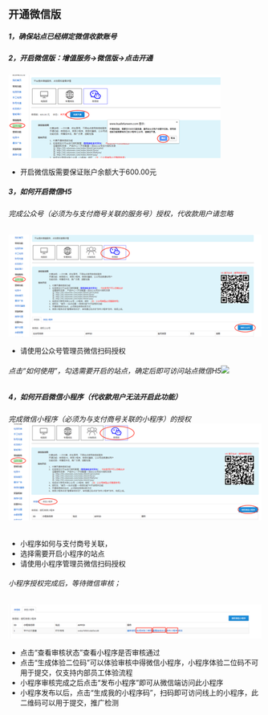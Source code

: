 ## **开通微信版**

##### 1，确保站点已经绑定微信收款账号

##### 2，开启微信版：增值服务-&gt;微信版-&gt;点击开通

![](/assets/import12.png)

* 开启微信版需要保证账户余额大于600.00元

##### 3，如何开启微信H5

###### 完成公众号（必须为与支付商号关联的服务号）授权，代收款用户请忽略

![](/assets/import13.png)

* 请使用公众号管理员微信扫码授权

###### 点击“如何使用”，勾选需要开启的站点，确定后即可访问站点微信H5![](file:///C:/Users/谢雷雷/AppData/Local/Temp/msohtmlclip1/01/clip_image010.jpg)

##### 4，如何开启微信小程序（代收款用户无法开启此功能）

###### 完成微信小程序（必须为与支付商号关联的小程序）的授权![](/assets/import16.png)

* 小程序如何与支付商号关联，
* 选择需要开启小程序的站点
* 请使用小程序管理员微信扫码授权

###### 小程序授权完成后，等待微信审核；

![](/assets/import15.png)

* 点击“查看审核状态”查看小程序是否审核通过
* 点击“生成体验二位码”可以体验审核中得微信小程序，小程序体验二位码不可用于提交，仅支持内部员工体验流程
* 小程序审核完成之后点击“发布小程序”即可从微信端访问此小程序
* 小程序发布以后，点击“生成我的小程序码”，扫码即可访问线上的小程序，此二维码可以用于提交，推广检测



